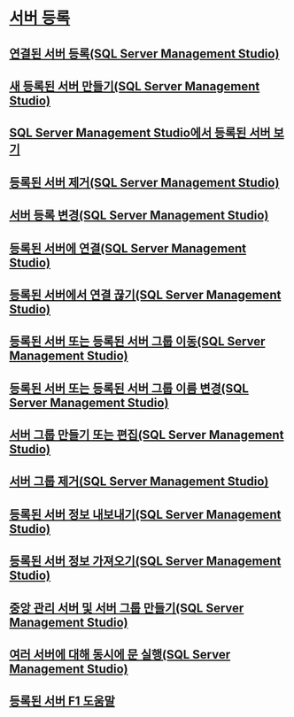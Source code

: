 # [서버 등록](register-servers.md)  
## [연결된 서버 등록(SQL Server Management Studio)](register-a-connected-server-sql-server-management-studio.md)  
## [새 등록된 서버 만들기(SQL Server Management Studio)](create-a-new-registered-server-sql-server-management-studio.md)  
## [SQL Server Management Studio에서 등록된 서버 보기](view-registered-servers-in-sql-server-management-studio.md)  
## [등록된 서버 제거(SQL Server Management Studio)](remove-a-registered-server-sql-server-management-studio.md)  
## [서버 등록 변경(SQL Server Management Studio)](change-a-server-s-registration-sql-server-management-studio.md)  
## [등록된 서버에 연결(SQL Server Management Studio)](connect-to-a-registered-server-sql-server-management-studio.md)  
## [등록된 서버에서 연결 끊기(SQL Server Management Studio)](disconnect-from-a-registered-server-sql-server-management-studio.md)  
## [등록된 서버 또는 등록된 서버 그룹 이동(SQL Server Management Studio)](move-a-registered-server-or-registered-server-group.md)  
## [등록된 서버 또는 등록된 서버 그룹 이름 변경(SQL Server Management Studio)](change-the-name-of-registered-server-or-registered-server-group.md)  
## [서버 그룹 만들기 또는 편집(SQL Server Management Studio)](create-or-edit-a-server-group-sql-server-management-studio.md)  
## [서버 그룹 제거(SQL Server Management Studio)](remove-a-server-group-sql-server-management-studio.md)  
## [등록된 서버 정보 내보내기(SQL Server Management Studio)](export-registered-server-information-sql-server-management-studio.md)  
## [등록된 서버 정보 가져오기(SQL Server Management Studio)](import-registered-server-information-sql-server-management-studio.md)  
## [중앙 관리 서버 및 서버 그룹 만들기(SQL Server Management Studio)](create-a-central-management-server-and-server-group.md)  
## [여러 서버에 대해 동시에 문 실행(SQL Server Management Studio)](execute-statements-against-multiple-servers-simultaneously.md)  
## [등록된 서버 F1 도움말](registered-servers-f1-help.md)  

